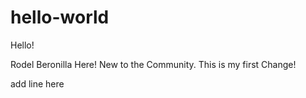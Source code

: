 # hello-world

Hello!

Rodel Beronilla Here! New to the Community. This is my first Change!

add line here

